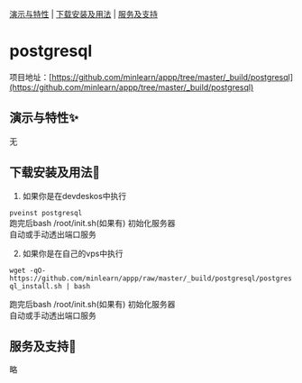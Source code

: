 [演示与特性](#演示与特性) | [下载安装及用法](#下载安装及用法) | [服务及支持](#服务及支持)

postgresql
=====

项目地址：[https://github.com/minlearn/appp/tree/master/_build/postgresql](https://github.com/minlearn/appp/tree/master/_build/postgresql)

演示与特性✨
-----


无



下载安装及用法📄
-----

1) 如果你是在devdeskos中执行  


```pveinst postgresql```  
跑完后bash /root/init.sh(如果有) 初始化服务器  
自动或手动透出端口服务



2) 如果你是在自己的vps中执行


```wget -qO- https://github.com/minlearn/appp/raw/master/_build/postgresql/postgresql_install.sh | bash```  

跑完后bash /root/init.sh(如果有) 初始化服务器  
自动或手动透出端口服务


服务及支持👀
-----

略







